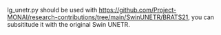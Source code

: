 lg_unetr.py should be used with https://github.com/Project-MONAI/research-contributions/tree/main/SwinUNETR/BRATS21, you can subsititude it with the original Swin UNETR.

